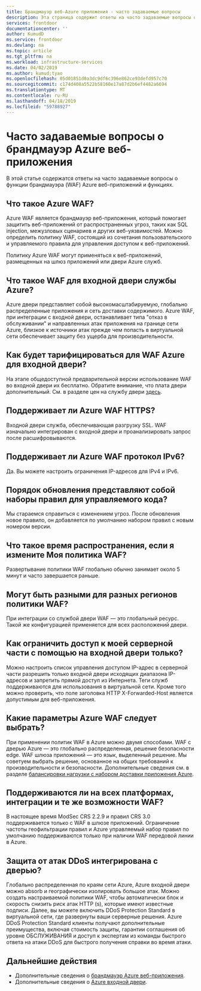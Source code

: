 ```yaml
---
title: Брандмауэр веб-Azure приложения - часто задаваемые вопросы
description: Эта страница содержит ответы на часто задаваемые вопросы о службе Azure передовой линии
services: frontdoor
documentationcenter: ''
author: KumudD
ms.service: frontdoor
ms.devlang: na
ms.topic: article
ms.tgt_pltfrm: na
ms.workload: infrastructure-services
ms.date: 04/02/2019
ms.author: kumud;tyao
ms.openlocfilehash: 05d01851d0a3dc9df6c396e862ce93defd957c70
ms.sourcegitcommit: c174d408a5522b58160e17a87d2b6ef4482a6694
ms.translationtype: MT
ms.contentlocale: ru-RU
ms.lasthandoff: 04/18/2019
ms.locfileid: "59788927"
---
```

# <a name="frequently-asked-questions-for-azure-web-application-firewall"></a>Часто задаваемые вопросы о брандмауэр Azure веб-приложения

В этой статье содержатся ответы на часто задаваемые вопросы о функции брандмауэра (WAF) Azure веб-приложений и функциях. 

## <a name="what-is-azure-waf"></a>Что такое Azure WAF?

Azure WAF является брандмауэр веб-приложения, который помогает защитить веб-приложений от распространенных угроз, таких как SQL injection, межузловых сценариев и других веб-уязвимостей. Можно определить политику WAF, состоящий из сочетания пользовательского и управляемого правила для управления доступом к веб-приложений.

Политику Azure WAF могут применяться к веб-приложений, размещенных на шлюз приложений или двери Azure служб.

## <a name="what-is-waf-for-azure-front-door-service"></a>Что такое WAF для входной двери службы Azure? 

Azure двери представляет собой высокомасштабируемую, глобально распределенные приложения и сеть доставки содержимого. Azure WAF, при интеграции с входной двери, останавливает типа "отказ в обслуживании" и направленных атак приложения на границе сети Azure, близкое к источники атак прежде чем попасть в виртуальной сети обеспечивает защиту без ущерба для производительности.

## <a name="how-will-i-be-charged-for-azure-waf-for-front-door"></a>Как будет тарифицироваться для WAF Azure для входной двери?
На этапе общедоступной предварительной версии использование WAF во входной двери их бесплатно. Обратите внимание, что плата двери дополнительный. См. в разделе цен на службу двери [здесь](https://azure.microsoft.com/pricing/details/frontdoor/).

## <a name="does-azure-waf-support-https"></a>Поддерживает ли Azure WAF HTTPS?

Входной двери служба, обеспечивающая разгрузку SSL. WAF изначально интегрирован с входной двери и проанализировать запрос после расшифровываются.

## <a name="does-azure-waf-support-ipv6"></a>Поддерживает ли Azure WAF протокол IPv6?

Да. Вы можете настроить ограничения IP-адресов для IPv4 и IPv6.

## <a name="how-up-to-date-are-the-managed-rule-sets"></a>Порядок обновления представляют собой наборы правил для управляемого кода?

Мы стараемся справиться с изменением угроз. После обновления новое правило, он добавляется по умолчанию набором правил с новым номером версии.

## <a name="what-is-the-propagation-time-if-i-make-a-change-to-my-waf-policy"></a>Что такое время распространения, если я измените Моя политика WAF?

Развертывание политики WAF глобально обычно занимает около 5 минут и часто завершается раньше.

## <a name="can-waf-policies-be-different-for-different-regions"></a>Могут быть разными для разных регионов политики WAF?

При интеграции со службой двери WAF — это глобальный ресурс. Такой же конфигурацией применяется для всех расположений двери.
 
## <a name="how-do-i-limit-access-to-my-back-end-to-be-from-front-door-only"></a>Как ограничить доступ к моей серверной части с помощью на входной двери только?

Можно настроить список управления доступом IP-адрес в серверной части разрешить только входной двери исходящих диапазона IP-адресов и запретить прямой доступ из Интернета. Теги служб поддерживаются для использования в виртуальной сети. Кроме того можно проверить, что поле заголовка HTTP X-Forwarded-Host является допустимым для веб-приложения.




## <a name="which-azure-waf-options-should-i-choose"></a>Какие параметры Azure WAF следует выбрать?

При применении политик WAF в Azure можно двумя способами. WAF с дверью Azure — это глобально распределенная, решение безопасности edge. WAF шлюза приложений — это язык, выделенный решение. Мы советуем выбрать решение, основанное на общих требований к производительности и безопасности. Дополнительные сведения см. в разделе [балансировки нагрузки с набором доставки приложения Azure](https://docs.microsoft.com/azure/frontdoor/front-door-lb-with-azure-app-delivery-suite).


## <a name="do-you-support-same-waf-features-in-all-integrated-platforms"></a>Поддерживаются ли на всех платформах, интеграции и те же возможности WAF?

В настоящее время ModSec CRS 2.2.9 и правил CRS 3.0 поддерживается только с WAF в шлюзе приложений. Ограничение частоты геофильтрации правил и Azure управляемый набор правил по умолчанию поддерживаются только при наличии WAF передовой линии в Azure.

## <a name="is-ddos-protection-integrated-with-front-door"></a>Защита от атак DDoS интегрирована с дверью? 

Глобально распределенная по краям сети Azure, Azure входной двери можно absorb и географически изолировать большое атак. Можно создать настраиваемой политики WAF, чтобы автоматически блок и скорость снизить риск атак HTTP (s), которые имеют известные подписи. Далее, вы можете включить DDoS Protection Standard в виртуальной сети, где развернуты ваши серверные решения. Azure DDoS Protection Standard клиенты получают дополнительные преимущества, включая стоимость защиты, гарантии соглашения об уровне ОБСЛУЖИВАНИЯ и доступ к экспертам из команды быстрого ответа на атаки DDoS для быстрого получения справки во время атаки. 

## <a name="next-steps"></a>Дальнейшие действия

- Дополнительные сведения о [брандмауэр Azure веб-приложения](waf-overview.md).
- Дополнительные сведения о [Azure входной двери](front-door-overview.md).

